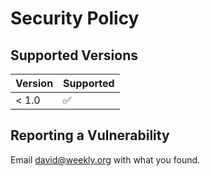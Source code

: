 # Security Policy

## Supported Versions

| Version | Supported          |
| ------- | ------------------ |
| < 1.0  | :white_check_mark: |

## Reporting a Vulnerability

Email david@weekly.org with what you found.
